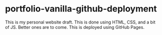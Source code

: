 # portfolio-vanilla-github-deployment
 
 This is my personal website draft. This is done using HTML, CSS, and a bit of JS. Better ones are to come. This is deployed using GitHub Pages.
